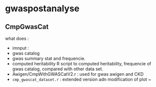#  gwaspostanalyse

## CmpGwasCat 
what does :
 * imnput : 
  * gwas catalog 
  * gwas summary stat and frequencie.
 * computed heritability 
R script to computed heritability, frequencie of gwas catalog, compared with other data set. 
* Awigen/CmpWithGWASCatV2.r : used for gwas awigen and CKD
* `cmp_gwascat_dataset.r` : extended version adn modification of plot
~              
